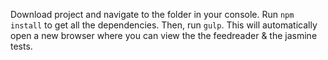 Download project and navigate to the folder in your console. Run ```npm install``` to get all the dependencies. Then, run ```gulp```. This will automatically open a new browser where you can view the the feedreader & the jasmine tests. 
